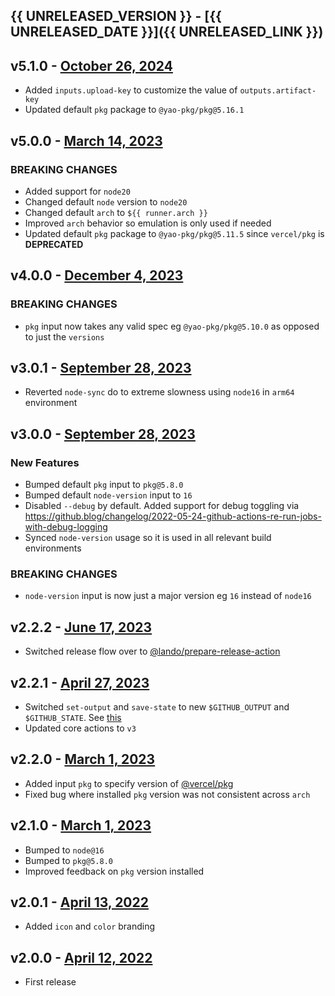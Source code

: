 ## {{ UNRELEASED_VERSION }} - [{{ UNRELEASED_DATE }}]({{ UNRELEASED_LINK }})


## v5.1.0 - [October 26, 2024](https://github.com/lando/pkg-action/releases/tag/v5.1.0)

* Added `inputs.upload-key` to customize the value of `outputs.artifact-key`
* Updated default `pkg` package to `@yao-pkg/pkg@5.16.1`

## v5.0.0 - [March 14, 2023](https://github.com/lando/pkg-action/releases/tag/v5.0.0)

### **BREAKING CHANGES**

* Added support for `node20`
* Changed default `node` version to `node20`
* Changed default `arch` to `${{ runner.arch }}`
* Improved `arch` behavior so emulation is only used if needed
* Updated default `pkg` package to `@yao-pkg/pkg@5.11.5` since `vercel/pkg` is **DEPRECATED**

## v4.0.0 - [December 4, 2023](https://github.com/lando/pkg-action/releases/tag/v4.0.0)

### **BREAKING CHANGES**

* `pkg` input now takes any valid spec eg `@yao-pkg/pkg@5.10.0` as opposed to just the `versions`

## v3.0.1 - [September 28, 2023](https://github.com/lando/pkg-action/releases/tag/v3.0.1)

* Reverted `node-sync` do to extreme slowness using `node16` in `arm64` environment

## v3.0.0 - [September 28, 2023](https://github.com/lando/pkg-action/releases/tag/v3.0.0)

### New Features

* Bumped default `pkg` input to `pkg@5.8.0`
* Bumped default `node-version` input to `16`
* Disabled `--debug` by default. Added support for debug toggling via https://github.blog/changelog/2022-05-24-github-actions-re-run-jobs-with-debug-logging
* Synced `node-version` usage so it is used in all relevant build environments

### **BREAKING CHANGES**

* `node-version` input is now just a major version eg `16` instead of `node16`

## v2.2.2 - [June 17, 2023](https://github.com/lando/pkg-action/releases/tag/v2.2.2)

* Switched release flow over to [@lando/prepare-release-action](https://github.com/lando/prepare-release-action)

## v2.2.1 - [April 27, 2023](https://github.com/lando/pkg-action/releases/tag/v2.2.1)

* Switched `set-output` and `save-state` to new `$GITHUB_OUTPUT` and `$GITHUB_STATE`. See [this](https://github.blog/changelog/2022-10-11-github-actions-deprecating-save-state-and-set-output-commands/)
* Updated core actions to `v3`

## v2.2.0 - [March 1, 2023](https://github.com/lando/pkg-action/releases/tag/v2.2.0)

* Added input `pkg` to specify version of [@vercel/pkg](https://github.com/vercel/pkg)
* Fixed bug where installed `pkg` version was not consistent across `arch`

## v2.1.0 - [March 1, 2023](https://github.com/lando/pkg-action/releases/tag/v2.1.0)

* Bumped to `node@16`
* Bumped to `pkg@5.8.0`
* Improved feedback on `pkg` version installed

## v2.0.1 - [April 13, 2022](https://github.com/lando/pkg-action/releases/tag/v2.0.1)

* Added `icon` and `color` branding

## v2.0.0 - [April 12, 2022](https://github.com/lando/pkg-action/releases/tag/v2.0.0)

* First release
